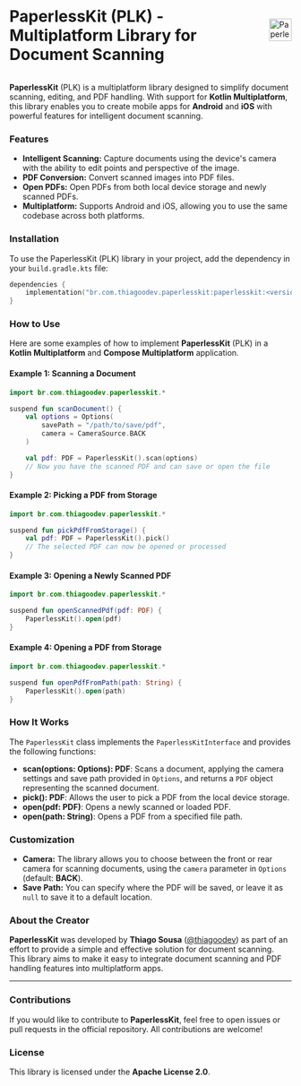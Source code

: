 <div style="display: flex; align-items: center;">
    <h1 style="margin-right: 10px;">PaperlessKit (PLK) - Multiplatform Library for Document Scanning</h1>
    <img src="path_to_your_image.png" alt="PaperlessKit Logo" style="height: 40px;">
</div>


**PaperlessKit** (PLK) is a multiplatform library designed to simplify document scanning, editing, and PDF handling. With support for **Kotlin Multiplatform**, this library enables you to create mobile apps for **Android** and **iOS** with powerful features for intelligent document scanning.

### Features

- **Intelligent Scanning:** Capture documents using the device's camera with the ability to edit points and perspective of the image.
- **PDF Conversion:** Convert scanned images into PDF files.
- **Open PDFs:** Open PDFs from both local device storage and newly scanned PDFs.
- **Multiplatform:** Supports Android and iOS, allowing you to use the same codebase across both platforms.

### Installation

To use the PaperlessKit (PLK) library in your project, add the dependency in your `build.gradle.kts` file:

```kotlin
dependencies {
    implementation("br.com.thiagoodev.paperlesskit:paperlesskit:<version>")
}
```

### How to Use

Here are some examples of how to implement **PaperlessKit** (PLK) in a **Kotlin Multiplatform** and **Compose Multiplatform** application.

#### Example 1: Scanning a Document

```kotlin
import br.com.thiagoodev.paperlesskit.*

suspend fun scanDocument() {
    val options = Options(
        savePath = "/path/to/save/pdf",
        camera = CameraSource.BACK
    )

    val pdf: PDF = PaperlessKit().scan(options)
    // Now you have the scanned PDF and can save or open the file
}
```

#### Example 2: Picking a PDF from Storage

```kotlin
import br.com.thiagoodev.paperlesskit.*

suspend fun pickPdfFromStorage() {
    val pdf: PDF = PaperlessKit().pick()
    // The selected PDF can now be opened or processed
}
```

#### Example 3: Opening a Newly Scanned PDF

```kotlin
import br.com.thiagoodev.paperlesskit.*

suspend fun openScannedPdf(pdf: PDF) {
    PaperlessKit().open(pdf)
}
```

#### Example 4: Opening a PDF from Storage

```kotlin
import br.com.thiagoodev.paperlesskit.*

suspend fun openPdfFromPath(path: String) {
    PaperlessKit().open(path)
}
```

### How It Works

The `PaperlessKit` class implements the `PaperlessKitInterface` and provides the following functions:

- **scan(options: Options): PDF**: Scans a document, applying the camera settings and save path provided in `Options`, and returns a `PDF` object representing the scanned document.
- **pick(): PDF**: Allows the user to pick a PDF from the local device storage.
- **open(pdf: PDF)**: Opens a newly scanned or loaded PDF.
- **open(path: String)**: Opens a PDF from a specified file path.

### Customization

- **Camera:** The library allows you to choose between the front or rear camera for scanning documents, using the `camera` parameter in `Options` (default: **BACK**).
- **Save Path:** You can specify where the PDF will be saved, or leave it as `null` to save it to a default location.

### About the Creator

**PaperlessKit** was developed by **Thiago Sousa** ([@thiagoodev](https://github.com/thiagoodev)) as part of an effort to provide a simple and effective solution for document scanning. This library aims to make it easy to integrate document scanning and PDF handling features into multiplatform apps.

---

### Contributions

If you would like to contribute to **PaperlessKit**, feel free to open issues or pull requests in the official repository. All contributions are welcome!

### License

This library is licensed under the **Apache License 2.0**.
